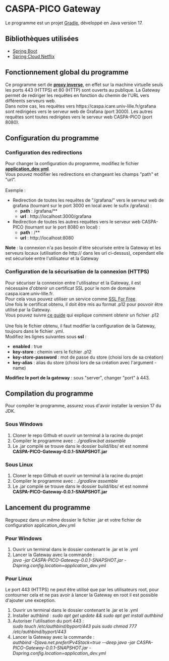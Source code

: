 <h1>CASPA-PICO Gateway</h1>
<p>Le programme est un projet <a href="https://github.com/gradle/gradle">Gradle</a>, développé en Java version 17.</p>
<h2>Bibliothèques utilisées</h2>
<p>
  <ul>
    <li><a href="https://github.com/spring-projects/spring-boot">Spring Boot</a></li>
    <li><a href="https://github.com/spring-cloud/spring-cloud-netflix">Spring Cloud Netflix</a></li>
  </ul>
</p>
<h2>Fonctionnement global du programme</h2>
<p>Ce programme sert de <a href="https://fr.wikipedia.org/wiki/Proxy_inverse"><b>proxy inverse</b></a>, en effet sur la machine virtuelle seuls les ports 443 (HTTPS) et 80 (HTTP) sont ouverts au publique. La Gateway permet de rediriger les requêtes en fonction du chemin de l'URL vers différents serveurs web.<br/>
Dans notre cas, les requêtes vers https://caspa.icare.univ-lille.fr/grafana sont redirigées vers le serveur web de Grafana (port 3000). Les autres requêtes sont toutes redirigées vers le serveur web CASPA-PICO (port 8080).<br/></p>
<h2>Configuration du programme</h2>
<h3>Configuration des redirections</h3>
<p>
  Pour changer la configuration du programme, modifiez le fichier <a href="https://github.com/CASPA-PICO/CASPA-PICO-Gateway/blob/master/application_dev.yml"><b>application_dev.yml</b></a>.</br>
Vous pouvez modifier les redirections en changeant les champs "path" et "url".</br></br>
Exemple :</br>
<ul>
  <li>Redirection de toutes les requêtes de "/grafana/" vers le serveur web de grafana (tournant sur le port 3000 en local avec le sufix /grafana) :
    <ul>
      <li><b>path</b> : /grafana/**</li>
      <li><b>url</b> : http://localhost:3000/grafana</li>
    </ul>
  </li>
  <li>Redirection de toutes les autres requêtes vers le serveur web CASPA-PICO (tournant sur le port 8080 en local) :
    <ul>
      <li><b>path</b> : /**</li>
      <li><b>url</b> : http://localhost:8080</li>
    </ul>
  </li>
</ul>
<b>Note</b> : la connexion n'a pas besoin d'être sécurisée entre la Gateway et les serveurs locaux (utilisation de http:// dans les url ci-dessus), cependant elle est sécurisée entre l'utilisateur et la Gateway<br/></p>
<h3>Configuration de la sécurisation de la connexion (HTTPS)</h3>
<p>
  Pour sécuriser la connexion entre l'utilisateur et la Gateway, il est nécessaire d'obtenir un certificat SSL pour le nom de domaine caspa.icare.univ-lille.fr.<br/>
Pour cela vous pouvez utiliser un service comme <a href="https://www.sslforfree.com/">SSL For Free</a>.<br/>
Une fois le certificat obtenu, il doit être mis au format .p12 pour pouvoir être utilisé par la Gateway.<br/>
  Vous pouvez suivre <a href="https://devstory.net/12885/installer-un-certificat-ssl-gratuit-lets-encrypt-pour-spring-boot">ce guide</a> qui explique comment obtenir un fichier .p12</br></br>
Une fois le fichier obtenu, il faut modifier la configuration de la Gateway, toujours dans le fichier .yml.</br>
Modifiez les lignes suivantes sous <b>ssl</b> :<br/>
<ul>
  <li><b>enabled</b> : true</li>
  <li><b>key-store</b> : chemin vers le fichier .p12
  <li><b>key-store-password</b> : mot de passe du store (choisi lors de sa création)</li>
  <li><b>key-alias</b> : alias du store (choisi lors de sa création avec l'argument -name)</li>
</ul>
<b>Modifiez le port de la gateway</b> : sous "server", changer "port" à 443.
</p>
<h2>Compilation du programme</h2>
<p>
  Pour compiler le programme, assurez vous d'avoir installer la version 17 du JDK.
  <h3>Sous Windows</h3>
  <ol>
    <li>Cloner le repo Github et ouvrir un terminal à la racine du projet</li>
    <li>Compiler le programme avec : <i>./gradlew.bat assemble</i></li>
    <li>Le .jar compilé se trouve dans le dossier build/libs/ et est nommé <b>CASPA-PICO-Gateway-0.0.1-SNAPSHOT.jar</b>
  </ol>
  <h3>Sous Linux</h3>
  <ol>
    <li>Cloner le repo Github et ouvrir un terminal à la racine du projet</li>
    <li>Compiler le programme avec : <i>./gradlew assemble</i></li>
    <li>Le .jar compilé se trouve dans le dossier build/libs/ et est nommé <b>CASPA-PICO-Gateway-0.0.1-SNAPSHOT.jar</b>
  </ol>
</p>
<h2>Lancement du programme</h2>
<p>
  Regroupez dans un même dossier le fichier .jar et votre fichier de configuration application_dev.yml</br>
  <h3>Pour Windows</h3>
  <ol>
    <li>Ouvrir un terminal dans le dossier contenant le .jar et le .yml</li>
    <li>Lancer la Gateway avec la commande :<br/><i>java -jar CASPA-PICO-Gateway-0.0.1-SNAPSHOT.jar -Dspring.config.location=application_dev.yml</i></li>
  </ol>
  <h3>Pour Linux</h3>
  <p>Le port 443 (HTTPS) ne peut être utilisé que par les utilisateurs root, pour contourner cela et ne pas avoir à lancer la Gateway en root il est possible d'ajouter une exception.</br></p>
  <ol>
    <li>Ouvrir un terminal dans le dossier contenant le .jar et le .yml</li>
    <li>Installer authbind : <i>sudo apt get update && sudo apt get install authbind</i>
    <li>Autoriser l'utilisation du port 443 :<br/><i>sudo touch /etc/authbind/byport/443</i> puis <i>sudo chmod 777 /etc/authbind/byport/443</i>
    <li>Lancer la Gateway avec la commande :<br/><i>authbind -Djava.net.preferIPv4Stack=true --deep java -jar CASPA-PICO-Gateway-0.0.1-SNAPSHOT.jar -Dspring.config.location=application_dev.yml</i></li>
  </ol>
</p>
